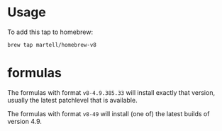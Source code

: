 # Usage
To add this tap to homebrew:

    brew tap martell/homebrew-v8
    
# formulas
The formulas with format `v8-4.9.385.33` will install exactly that version, usually the latest patchlevel that is available.

The formulas with format `v8-49` will install (one of) the latest builds of version 4.9.
